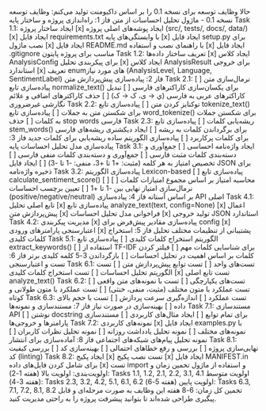 حالا وظایف توسعه برای نسخه 0.1 را بر اساس داکیومنت تولید می‌کنم:
وظایف توسعه نسخه 0.1 - ماژول تحلیل احساسات از متن
فاز 1: راه‌اندازی پروژه و ساختار پایه
Task 1.1: ایجاد ساختار پروژه
[x] ایجاد پوشه‌های اصلی پروژه (src/, tests/, docs/, data/)
[x] ایجاد فایل requirements.txt با وابستگی‌های پایه
[x] ایجاد فایل setup.py برای نصب ماژول
[x] ایجاد فایل README.md با راهنمای نصب و استفاده
[x] ایجاد فایل .gitignore مناسب برای پروژه پایتون
Task 1.2: تعریف ساختار داده‌ها
[x] ایجاد کلاس AnalysisConfig برای پیکربندی تحلیل
[x] ایجاد کلاس AnalysisResult برای خروجی استاندارد
[x] تعریف enum‌های مورد نیاز (AnalysisLevel, Language, SentimentLabel)
فاز 2: پیاده‌سازی پیش‌پردازش متن
Task 2.1: نرمال‌سازی متن
[ ] پیاده‌سازی تابع normalize_text() برای یکسان‌سازی کاراکترهای فارسی
[ ] تبدیل کاراکترهای عربی به فارسی (ي → ی، ک → ک)
[ ] حذف کاراکترهای اضافی و علائم نگارشی غیرضروری
Task 2.2: توکنایز کردن متن
[ ] پیاده‌سازی تابع tokenize_text() برای شکستن متن به جملات
[ ] پیاده‌سازی تابع word_tokenize() برای شکستن جملات به کلمات
[ ] حذف stop words فارسی
Task 2.3: ریشه‌یابی کلمات
[ ] پیاده‌سازی تابع stem_words() برای برگرداندن کلمات به ریشه
[ ] ایجاد دیکشنری ریشه‌های فارسی برای کلمات پرکاربرد
[ ] پیاده‌سازی الگوریتم ساده ریشه‌یابی برای کلمات جدید
فاز 3: پیاده‌سازی مدل تحلیل احساسات پایه
Task 3.1: ایجاد واژه‌نامه احساسی
[ ] جمع‌آوری و دسته‌بندی کلمات مثبت فارسی
[ ] جمع‌آوری و دسته‌بندی کلمات منفی فارسی
[ ] تخصیص امتیاز به هر کلمه (مثبت: +1 تا +3، منفی: -1 تا -3)
[ ] ایجاد فایل JSON برای ذخیره واژه‌نامه
Task 3.2: پیاده‌سازی الگوریتم Lexicon-based
[ ] پیاده‌سازی تابع calculate_sentiment_score()
[ ] محاسبه امتیاز بر اساس مجموع امتیازات کلمات
[ ] نرمال‌سازی امتیاز نهایی بین -1 تا +1
[ ] تعیین برچسب احساسات (positive/negative/neutral) بر اساس آستانه
فاز 4: پیاده‌سازی API اصلی
Task 4.1: تابع اصلی تحلیل
[x] پیاده‌سازی تابع analyze_text(text, config=None)
[x] اعمال پیش‌پردازش متن
[x] فراخوانی مدل تحلیل احساسات
[x] تولید خروجی JSON استاندارد
Task 4.2: مدیریت پیکربندی
[x] پیاده‌سازی مقادیر پیش‌فرض برای config
[x] اعتبارسنجی پارامترهای ورودی
[x] پشتیبانی از تنظیمات مختلف تحلیل
فاز 5: استخراج کلمات کلیدی
Task 5.1: الگوریتم استخراج کلمات کلیدی
[ ] پیاده‌سازی تابع extract_keywords()
[ ] استفاده از TF-IDF برای شناسایی کلمات مهم
[ ] فیلتر کردن کلمات بر اساس اهمیت در تحلیل احساسات
[ ] بازگرداندن 3-5 کلمه کلیدی برتر
فاز 6: تست و اعتبارسنجی
Task 6.1: تست‌های واحد
[ ] تست توابع پیش‌پردازش متن
[ ] تست الگوریتم تحلیل احساسات
[ ] تست استخراج کلمات کلیدی
[x] تست تابع اصلی analyze_text()
Task 6.2: تست‌های یکپارچگی
[ ] تست با نمونه‌های متن واقعی
[ ] تست عملکرد با متون مختلف (مثبت، منفی، خنثی)
[ ] تست عملکرد با متون طولانی و کوتاه
Task 6.3: تست عملکرد
[ ] اندازه‌گیری سرعت پردازش
[ ] تست با حجم بالای داده
[ ] بهینه‌سازی در صورت نیاز
فاز 7: مستندسازی و نمونه‌ها
Task 7.1: مستندسازی API
[ ] نوشتن docstring برای تمام توابع
[ ] ایجاد مثال‌های کاربردی
[ ] مستندسازی پارامترها و خروجی‌ها
Task 7.2: نمونه‌های کاربردی
[x] ایجاد فایل examples.py با نمونه‌های مختلف
[ ] نمونه تحلیل یادداشت روزانه
[ ] نمونه تحلیل نظرات کاربران
[ ] نمونه تحلیل پیام‌های شبکه‌های اجتماعی
فاز 8: آماده‌سازی برای انتشار
Task 8.1: نهایی‌سازی پروژه
[ ] بررسی و رفع خطاهای احتمالی
[ ] بهینه‌سازی کد
[ ] بررسی کیفیت کد (linting)
Task 8.2: ایجاد پکیج
[x] تست نصب پکیج
[x] ایجاد فایل MANIFEST.in برای شامل کردن فایل‌های داده
[x] تست import و استفاده از ماژول
تخمین زمان و اولویت‌بندی:
اولویت بالا (هفته 1-2):
Tasks 1.1, 1.2, 2.1, 2.2, 3.1, 4.1
اولویت متوسط (هفته 3-4):
Tasks 2.3, 3.2, 4.2, 5.1, 6.1, 6.2
اولویت پایین (هفته 5-6):
Tasks 6.3, 7.1, 7.2, 8.1, 8.2
تخمین کل زمان: 6-8 هفته
این وظایف به صورت مرحله‌ای و قابل پیگیری طراحی شده‌اند تا بتوانید پیشرفت پروژه را به راحتی مدیریت کنید.